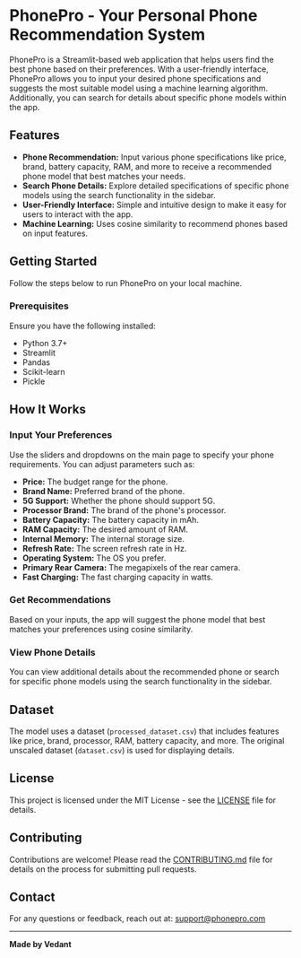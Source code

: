 # PhonePro - Your Personal Phone Recommendation System

PhonePro is a Streamlit-based web application that helps users find the best phone based on their preferences. With a user-friendly interface, PhonePro allows you to input your desired phone specifications and suggests the most suitable model using a machine learning algorithm. Additionally, you can search for details about specific phone models within the app.


## Features

- **Phone Recommendation:** Input various phone specifications like price, brand, battery capacity, RAM, and more to receive a recommended phone model that best matches your needs.
- **Search Phone Details:** Explore detailed specifications of specific phone models using the search functionality in the sidebar.
- **User-Friendly Interface:** Simple and intuitive design to make it easy for users to interact with the app.
- **Machine Learning:** Uses cosine similarity to recommend phones based on input features.

## Getting Started

Follow the steps below to run PhonePro on your local machine.

### Prerequisites

Ensure you have the following installed:

- Python 3.7+
- Streamlit
- Pandas
- Scikit-learn
- Pickle

## How It Works

### Input Your Preferences

Use the sliders and dropdowns on the main page to specify your phone requirements. You can adjust parameters such as:

- **Price:** The budget range for the phone.
- **Brand Name:** Preferred brand of the phone.
- **5G Support:** Whether the phone should support 5G.
- **Processor Brand:** The brand of the phone's processor.
- **Battery Capacity:** The battery capacity in mAh.
- **RAM Capacity:** The desired amount of RAM.
- **Internal Memory:** The internal storage size.
- **Refresh Rate:** The screen refresh rate in Hz.
- **Operating System:** The OS you prefer.
- **Primary Rear Camera:** The megapixels of the rear camera.
- **Fast Charging:** The fast charging capacity in watts.

### Get Recommendations

Based on your inputs, the app will suggest the phone model that best matches your preferences using cosine similarity.

### View Phone Details

You can view additional details about the recommended phone or search for specific phone models using the search functionality in the sidebar.

## Dataset

The model uses a dataset (`processed_dataset.csv`) that includes features like price, brand, processor, RAM, battery capacity, and more. The original unscaled dataset (`dataset.csv`) is used for displaying details.

## License

This project is licensed under the MIT License - see the [LICENSE](LICENSE) file for details.

## Contributing

Contributions are welcome! Please read the [CONTRIBUTING.md](CONTRIBUTING.md) file for details on the process for submitting pull requests.

## Contact

For any questions or feedback, reach out at: support@phonepro.com

---

**Made by Vedant**
